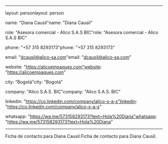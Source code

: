 ------

layout: personlayout: person

name: "Diana Causil"name: "Diana Causil"

role: "Asesora comercial - Alico S.A.S BIC"role: "Asesora comercial - Alico S.A.S BIC"

phone: "+57 315 8293173"phone: "+57 315 8293173"

email: "dcausil@alico-sa.com"email: "dcausil@alico-sa.com"

website: "https://alicoempaques.com"website: "https://alicoempaques.com"

city: "Bogotá"city: "Bogotá"

company: "Alico S.A.S. BIC"company: "Alico S.A.S. BIC"

linkedin: "https://co.linkedin.com/company/alico-s-a-s"linkedin: "https://co.linkedin.com/company/alico-s-a-s"

whatsapp: "https://wa.me/573158293173?text=Hola%20Diana"whatsapp: "https://wa.me/573158293173?text=Hola%20Diana"

------



Ficha de contacto para Diana Causil.Ficha de contacto para Diana Causil.

